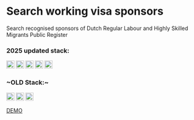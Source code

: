 # Search working visa sponsors

Search recognised sponsors of Dutch Regular Labour and Highly Skilled Migrants Public Register

### 2025 updated stack:

<a href="https://nextjs.org/" title="NextJS"><img src="https://img.icons8.com/fluent-systems-filled/512/FFFFFF/nextjs.png" alt="NextJS" width="21px" height="21px"></a>
<a href="https://reactjs.org/" title="React"><img src="https://github.com/get-icon/geticon/raw/master/icons/react.svg" alt="React" width="21px" height="21px"></a>
<a href="https://www.typescriptlang.org/" title="Typescript"><img src="https://github.com/get-icon/geticon/raw/master/icons/typescript-icon.svg" alt="Typescript" width="21px" height="21px"></a>
<a href="https://tailwindcss.com/" title="Tailwind"><img src="https://www.svgrepo.com/show/374118/tailwind.svg" alt="Tailwind" width="21px" height="21px"></a>
<a href="https://eslint.org/" title="Eslint"><img src="https://upload.wikimedia.org/wikipedia/commons/e/e3/ESLint_logo.svg" alt="Eslint" width="21px" height="21px"></a>

### ~OLD Stack:~

<a href="https://vitejs.dev/" title="Vite"><img src="https://github.com/get-icon/geticon/raw/master/icons/vite.svg" alt="Vite" width="21px" height="21px"></a>
<a href="https://reactjs.org/" title="React"><img src="https://github.com/get-icon/geticon/raw/master/icons/react.svg" alt="React" width="21px" height="21px"></a>
<a href="https://www.typescriptlang.org/" title="Typescript"><img src="https://github.com/get-icon/geticon/raw/master/icons/typescript-icon.svg" alt="Typescript" width="21px" height="21px"></a>

[DEMO](https://tst9nk-5173.csb.app/)
